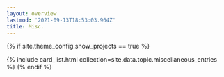 ```yaml
---
layout: overview
lastmod: '2021-09-13T18:53:03.964Z'
title: Misc.
---
```




{% if site.theme_config.show_projects == true %}
  <!-- <h2>{{ site.theme_config.topic.title_projects }}</h2> -->
  {% include card_list.html collection=site.data.topic.miscellaneous_entries %}
{% endif %}
